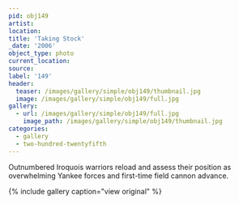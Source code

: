 ```yaml
---
pid: obj149
artist:
location:
title: 'Taking Stock'
_date: '2006'
object_type: photo
current_location:
source:
label: '149'
header:
  teaser: /images/gallery/simple/obj149/thumbnail.jpg
  image: /images/gallery/simple/obj149/full.jpg
gallery:
  - url: /images/gallery/simple/obj149/full.jpg
    image_path: /images/gallery/simple/obj149/thumbnail.jpg
categories:
  - gallery
  - two-hundred-twentyfifth
---
```

Outnumbered Iroquois warriors reload and assess their position as overwhelming Yankee forces and first-time field cannon advance.

{% include gallery caption="view original" %}
